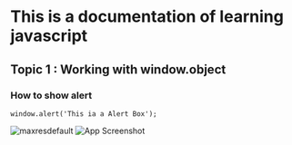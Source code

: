 # This is a documentation of learning javascript
## Topic 1 : Working with window.object
### How to show alert

~~~
window.alert('This ia a Alert Box');
~~~
![maxresdefault](https://user-images.githubusercontent.com/95132307/143728020-a8115c2c-e310-44e3-b8e9-1e2164dd1016.jpg)
![App Screenshot](https://imgur.com/a/o24iujB)
